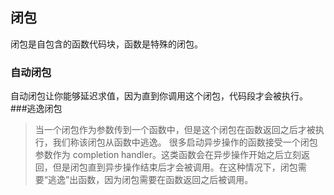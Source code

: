 ## 闭包
闭包是自包含的函数代码块，函数是特殊的闭包。
### 自动闭包
自动闭包让你能够延迟求值，因为直到你调用这个闭包，代码段才会被执行。
###逃逸闭包
> 当一个闭包作为参数传到一个函数中，但是这个闭包在函数返回之后才被执行，我们称该闭包从函数中逃逸。
很多启动异步操作的函数接受一个闭包参数作为 completion handler。这类函数会在异步操作开始之后立刻返回，但是闭包直到异步操作结束后才会被调用。在这种情况下，闭包需要“逃逸”出函数，因为闭包需要在函数返回之后被调用。


